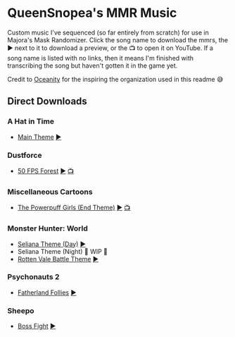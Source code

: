 # QueenSnopea's MMR Music
Custom music I've sequenced (so far entirely from scratch) for use in Majora's Mask Randomizer. Click the song name to download the mmrs, the ▶️ next to it to download a preview, or the 📺 to open it on YouTube. If a song name is listed with no links, then it means I'm finished with transcribing the song but haven't gotten it in the game yet.

Credit to [Oceanity](https://github.com/Oceanity/Oceanitys-MMR-Music/) for the inspiring the organization used in this readme 😅 

## Direct Downloads

### A Hat in Time

- [Main Theme](https://github.com/queensnopea/snopea-mmrs/raw/main/mmrs/ahit-maintheme.mmrs) [▶️](https://github.com/queensnopea/snopea-mmrs/raw/main/ogg/ahit-maintheme.ogg)

### Dustforce

- [50 FPS Forest](https://github.com/queensnopea/snopea-mmrs/raw/main/mmrs/dustforce-fiftyfpsforest.mmrs) [▶️](https://github.com/queensnopea/snopea-mmrs/raw/main/ogg/dustforce-fiftyfpsforest.ogg) [📺](https://www.youtube.com/watch?v=luZNEYPsAuY)

### Miscellaneous Cartoons

- [The Powerpuff Girls (End Theme)](https://github.com/queensnopea/snopea-mmrs/raw/main/mmrs/ppg-endcredits.mmrs) [▶️](https://github.com/queensnopea/snopea-mmrs/raw/main/ogg/ppg-endcredits.ogg) [📺](https://www.youtube.com/watch?v=rpq24-mEQsE)

### Monster Hunter: World

- [Seliana Theme (Day)](https://github.com/queensnopea/snopea-mmrs/raw/main/mmrs/mhw-selianaday.mmrs) [▶️](https://github.com/queensnopea/snopea-mmrs/raw/main/ogg/mhw-selianaday.ogg)
- Seliana Theme (Night) 🚧 WIP 🚧
- [Rotten Vale Battle Theme](https://github.com/queensnopea/snopea-mmrs/raw/main/mmrs/mhw-rottenvalebattle.mmrs) [▶️](https://github.com/queensnopea/snopea-mmrs/raw/main/ogg/mhw-rottenvalebattle.ogg)

### Psychonauts 2

- [Fatherland Follies](https://github.com/queensnopea/snopea-mmrs/raw/main/mmrs/psychonauts2-fatherlandfollies.mmrs) [▶️](https://github.com/queensnopea/snopea-mmrs/raw/main/ogg/psychonauts2-fatherlandfollies.ogg)

### Sheepo

- [Boss Fight](https://github.com/queensnopea/snopea-mmrs/raw/main/mmrs/sheepo-bossfight.mmrs) [▶️](https://github.com/queensnopea/snopea-mmrs/raw/main/ogg/sheepo-bossfight.ogg)
